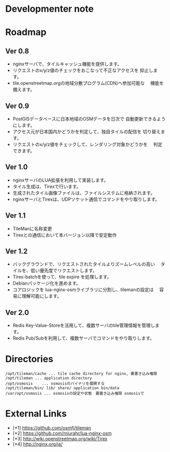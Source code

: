 Developmenter note
=====================

Roadmap
============

Ver 0.8
----
* nginxサーバで、タイルキャッシュ機能を提供します。
* リクエストのx/y/z値のチェックをおこなって不正なアクセスを
  抑止します。
* tile.openstreetmap.orgの地域分散プログラム(CDN)へ参加可能な
　機能を備えます。

Ver 0.9
----
* PostGISデータベースに日本地域のOSMデータを日次で
  自動更新できるようにします。
* アクセス元が日本国内かどうかを判定して、独自タイルの配信を
   切り替えます。
* リクエストのx/y/z値をチェックして、レンダリング対象かどうかを
　判定できます。

Ver 1.0
----
* nginxサーバのLUA拡張を利用して実装します。
* タイル生成は、Tirexで行います。
* 生成されたタイル画像ファイルは、ファイルシステムに格納されます。
* nginxサーバとTirexは、UDPソケット通信でコマンドをやり取りします。


Ver 1.1
---

* TileManに名称変更
* Tirexとの通信において本バージョン以降で安定動作

Ver 1.2
---

* バックグラウンドで、リクエストされたタイルよりズームレベルの高い
　タイルを、低い優先度でリクエストします。
* Tirex-batchを使って、tile expire を処理します。
* Debianパッケージ化を進めます。
* コアロジックを lua-nginx-osmライブラリに分割し、tilemanの設定は
　容易に理解可能にします。

Ver 2.0
----

* Redis Key-Value-Storeを活用して、複数サーバのtile管理情報を管理します。
* Redis Pub/Subを利用して、複数サーバでコマンドをやり取りします。


Directories
=============

    /opt/tileman/cache ... tile cache directory for nginx, 要書き込み権限　
    /opt/tileman ... application directory
    /opt/osmosis    ... osmosisのバイナリを展開する
    /opt/tileman/bin/ lib/ share/ application bin/data
    /var/opt/osmosis ... osmosisの設定や状態　要書き込み権限 osmosisで


External Links
===============

* [*1] https://github.com/osmfj/tileman
* [*2] https://github.com/miurahr/lua-nginx-osm
* [*3] http://wiki.openstreetmap.org/wiki/Tirex
* [*4] http://nginx.org/ja/

